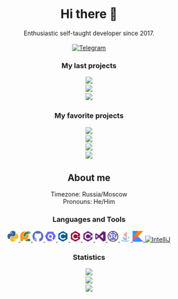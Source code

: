 <p>
  <h1 align="center"><b>Hi there 👋</b></h1>
</p>
<p align="center">
  <a>Enthusiastic self-taught developer since 2017.</a>
  <br />
  <br />
  <a href="https://t.me/XNWBB"><img src="https://img.shields.io/badge/XNWBB-channel [RU]-2a6ecb?style=for-the-badge&logo=telegram&logoColor=2a6ecb" alt="Telegram" /> </a>
</p>

<h3 align="center">My last projects</h2>
<p align="center">
  <a href="https://github.com/teacondemns/pygex">
    <img align="" src="https://github-readme-stats.vercel.app/api/pin/?username=teacondemns&repo=pygex&theme=github_dark&title_color=2a6ecb" />
  </a>
  <br />
  <a href="https://github.com/teacondemns/quick-harvest-plugin">
    <img align="" src="https://github-readme-stats.vercel.app/api/pin/?username=teacondemns&repo=quick-harvest-plugin&theme=github_dark&title_color=2a6ecb" />
  </a>
  <br />
  <a href="https://github.com/teacondemns/night-skipper-plugin">
    <img align="" src="https://github-readme-stats.vercel.app/api/pin/?username=teacondemns&repo=night-skipper-plugin&theme=github_dark&title_color=2a6ecb" />
  </a>
</p>

<h3 align="center">My favorite projects</h2>
<p align="center">
  <a href="https://github.com/teacondemns/quick-harvest-plugin">
    <img align="" src="https://github-readme-stats.vercel.app/api/pin/?username=teacondemns&repo=quick-harvest-plugin&theme=github_dark&title_color=2a6ecb" />
  </a>
  <br />
  <a href="https://github.com/teacondemns/AndroidFloatingWindowsEngine">
    <img align="" src="https://github-readme-stats.vercel.app/api/pin/?username=teacondemns&repo=AndroidFloatingWindowsEngine&theme=github_dark&title_color=2a6ecb" />
  </a>
  <br />
  <a href="https://github.com/teacondemns/pygex">
    <img align="" src="https://github-readme-stats.vercel.app/api/pin/?username=teacondemns&repo=pygex&theme=github_dark&title_color=2a6ecb" />
  </a>
  <br />
  <a href="https://github.com/teacondemns/saify">
    <img align="" src="https://github-readme-stats.vercel.app/api/pin/?username=teacondemns&repo=saify&theme=github_dark&title_color=2a6ecb" />
  </a>
</p>

<h2 align="center">About me</h2>
<p align="center">
Timezone: Russia/Moscow
<br />
Pronouns: He/Him
</p>

<h3 align="center">Languages and Tools</h3>
<p align="center">
  <a href="https://www.python.org/">
    <img src="https://github.com/teacondemns/static.pexty.xyz/blob/main/src/icons/python.png?raw=true" alt="Python" height="25"/>
  </a>
  <a href="https://www.jetbrains.com/pycharm/">
    <img src="https://github.com/teacondemns/static.pexty.xyz/blob/main/src/icons/pycharm.png?raw=true" alt="Pycharm" height="25"/>
  </a>
  <a href="https://github.com/">
    <img src="https://github.com/teacondemns/static.pexty.xyz/blob/main/src/icons/github.png?raw=true" alt="GitHub" height="25"/>
  </a>
  <a href="https://iconscout.com/">
    <img src="https://github.com/teacondemns/static.pexty.xyz/blob/main/src/icons/iconscout.png?raw=true" alt="Iconscout" height="25"/>
  </a>
  <a href="https://en.wikipedia.org/wiki/C_(programming_language)">
    <img src="https://github.com/teacondemns/static.pexty.xyz/blob/main/src/icons/c.png?raw=true" alt="C" height="25"/>
  </a>
  <a href="https://en.wikipedia.org/wiki/C%2B%2B">
    <img src="https://github.com/teacondemns/static.pexty.xyz/blob/main/src/icons/cplusplus.png?raw=true" alt="C++" height="25"/>
  </a>
  <a href="https://docs.microsoft.com/en-us/dotnet/csharp/">
    <img src="https://github.com/teacondemns/static.pexty.xyz/blob/main/src/icons/csharp.png?raw=true" alt="C#" height="25"/>
  </a>
  <a href="https://visualstudio.microsoft.com/">
    <img src="https://github.com/teacondemns/static.pexty.xyz/blob/main/src/icons/visualstudio.png?raw=true" alt="Visual Studios" height="25"/>
  </a>
  <a href="https://www.rust-lang.org/">
    <img src="https://github.com/teacondemns/static.pexty.xyz/blob/main/src/icons/rust.png?raw=true" alt="Rust" height="25"/>
  </a>
  <a href="https://www.java.com/">
    <img src="https://github.com/teacondemns/static.pexty.xyz/blob/main/src/icons/java.png?raw=true" alt="Java" height="25"/>
  </a>
  <a href="https://kotlinlang.org/">
    <img src="https://github.com/teacondemns/static.pexty.xyz/blob/main/src/icons/kotlin.png?raw=true" alt="Kotlin" height="25"/>
  </a>
  <a href="https://www.jetbrains.com/idea/">
    <img src="https://github.com/teacondemns/static.pexty.xyz/blob/main/src/icons/intellij.png?raw=true" alt="IntelliJ" height="25"/>
  </a>
</p>

<h3 align="center">Statistics</h3>
<p align="center">
  <img src="http://github-readme-streak-stats.herokuapp.com?user=teacondemns&theme=black-ice&date_format=j%20M%5B%20Y%5D" width="360" />
  <br />
  <img src="https://github-readme-stats.vercel.app/api?username=teacondemns&bg_color=0d1117&title_color=2a6ecb&text_color=fff&show_icons=true&icon_color=2a6ecb" width="360"/>
  <br />
  <img src="https://github-readme-stats.vercel.app/api/top-langs/?username=teacondemns&layout=compact&bg_color=0d1117&title_color=2a6ecb&text_color=fff" width="360" />
</p>

